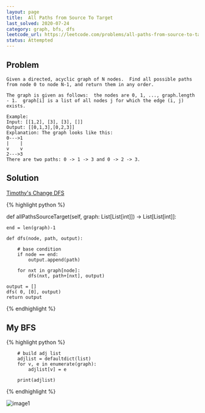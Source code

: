 ```yaml
---
layout: page
title:  All Paths from Source To Target
last_solved: 2020-07-24
category: graph, bfs, dfs
leetcode_url: https://leetcode.com/problems/all-paths-from-source-to-target/
status: Attempted
---
```


Problem
-------

```
Given a directed, acyclic graph of N nodes.  Find all possible paths from node 0 to node N-1, and return them in any order.

The graph is given as follows:  the nodes are 0, 1, ..., graph.length - 1.  graph[i] is a list of all nodes j for which the edge (i, j) exists.

Example:
Input: [[1,2], [3], [3], []] 
Output: [[0,1,3],[0,2,3]] 
Explanation: The graph looks like this:
0--->1
|    |
v    v
2--->3
There are two paths: 0 -> 1 -> 3 and 0 -> 2 -> 3.

```

Solution
----------

[Timothy's Change DFS](https://www.youtube.com/watch?v=xM8uxH0vcRw)

{% highlight python %}

def allPathsSourceTarget(self, graph: List[List[int]]) -> List[List[int]]:
    
    end = len(graph)-1
    
    def dfs(node, path, output):
        
        # base condition
        if node == end:
            output.append(path)
                
        for nxt in graph[node]:
            dfs(nxt, path+[nxt], output)
    
    output = []
    dfs( 0, [0], output)
    return output

{% endhighlight %}


My BFS
-------------

{% highlight python %}

        # build adj list
        adjlist = defaultdict(list)
        for v, e in enumerate(graph):
            adjlist[v] = e
            
        print(adjlist)

{% endhighlight %}       
        

![image1]()